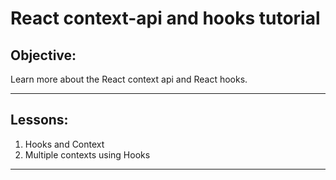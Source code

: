 # React context-api and hooks tutorial

## Objective:

Learn more about the React context api and React hooks.

***

## Lessons:

<ol>
<li>Hooks and Context</li>
<li>Multiple contexts using Hooks</li>
</ol>

***